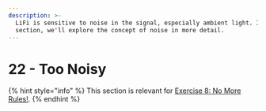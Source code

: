 ```yaml
---
description: >-
  LiFi is sensitive to noise in the signal, especially ambient light. In this
  section, we'll explore the concept of noise in more detail.
---
```


# 22 - Too Noisy

{% hint style="info" %}
This section is relevant for [Exercise 8: No More Rules!](https://github.com/winf-hsos/lifi-exercises/raw/main/exercises/08\_exercise\_no\_more\_rules.pdf).
{% endhint %}
